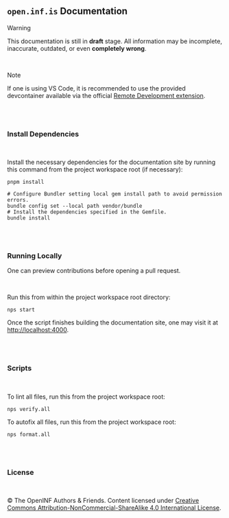 ## `open.inf.is` Documentation

> [!WARNING]
> This documentation is still in **draft** stage.
> All information may be incomplete, inaccurate, outdated, or even **completely
> wrong**.

<br />

> [!NOTE]
> If one is using VS Code, it is recommended to use the provided devcontainer
> available via the official [Remote Development extension][].

<br /><br />

### Install Dependencies

<br />

Install the necessary dependencies for the documentation site by running this
command from the project workspace root (if necessary):

```console
pnpm install
```

```console
# Configure Bundler setting local gem install path to avoid permission errors.
bundle config set --local path vendor/bundle
# Install the dependencies specified in the Gemfile.
bundle install
```

<br /><br />

### Running Locally

One can preview contributions before opening a pull request.

<br />

Run this from within the project workspace root directory:

```console
nps start
```

Once the script finishes building the documentation site, one may visit it at
<http://localhost:4000>.

<br /><br />

### Scripts

<br />

To lint all files, run this from the project workspace root:

```console
nps verify.all
```

To autofix all files, run this from the project workspace root:

```console
nps format.all
```

<br /><br />

### License

<br />

&copy; The OpenINF Authors &amp; Friends. Content licensed under
[Creative Commons Attribution-NonCommercial-ShareAlike 4.0 International License][].

<!-- LINK DEFINITION LABELS - START -->

[Creative Commons Attribution-NonCommercial-ShareAlike 4.0 International License]: https://creativecommons.org/licenses/by-nc-sa/4.0/
[Remote Development extension]: https://marketplace.visualstudio.com/items?itemName=ms-vscode-remote.vscode-remote-extensionpack

<!-- LINK DEFINITION LABELS - END -->
